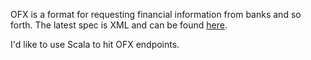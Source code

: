 OFX is a format for requesting financial information from banks and so forth. The latest spec is XML and can be found [here](http://www.ofx.net/DownloadPage/Downloads.aspx).

I'd like to use Scala to hit OFX endpoints.


